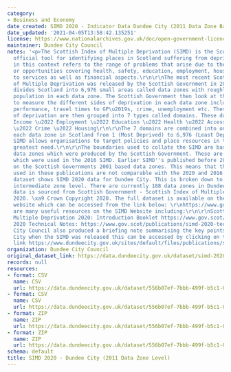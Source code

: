 ```yaml
---
category:
- Business and Economy
date_created: SIMD 2020 - Indicator Data Dundee City (2011 Data Zone Based)
date_updated: '2021-04-05T13:58:42.135251'
license: https://www.nationalarchives.gov.uk/doc/open-government-licence/version/3/
maintainer: Dundee City Council
notes: '<p>The Scottish Index of Multiple Deprivation (SIMD) is the Scottish Government\u2019s
  official tool for identifying places in Scotland suffering from deprivation. Deprivation
  in this context refers to the range of problems that arise due to the lack of resources
  or opportunities covering health, safety, education, employment, housing and access
  to services as well as financial aspects.\r\n\r\nThe most recent Scottish Index
  of Multiple Deprivation was released by the Scottish Government in 2020. The SIMD
  divides Scotland into 6,976 small areas called data zones with roughly an equal
  population in each data zone. The Scottish Government then look at the indicators
  to measure the different sides of deprivation in each data zone including pupil
  performance, travel times to GP\u2019s, crime, unemployment etc. These 38 indicators
  of deprivation are then grouped into 7 types called domains. These domains are:\r\n\r\n\u2022
  Income \u2022 Employment \u2022 Education \u2022 Health \u2022 Access to Services
  \u2022 Crime \u2022 Housing\r\n\r\nThe 7 domains are combined into one SIMD, ranking
  each data zone in Scotland from 1 (Most Deprived) to 6,976 (Least Deprived). The
  SIMD allows organisations to target policies and place resources in the areas with
  greatest need.\r\n\r\nThe boundaries used to collate the SIMD are based on the 2011
  data zones which were produced by the Scottish Government. These are the same boundaries
  which were used in the 2016 SIMD. Earlier SIMD''s published before 2016 were based
  on the Scottish Governments 2001 based data zones. This means that the data zones
  used in these publications are not comparable with the 2020 and 2016 SIMD.\r\n\r\nThis
  dataset shows SIMD 2020 data for Dundee City. This is broken down to data zone and
  intermediate zone level. There are currently 188 data zones in Dundee City.\r\n\r\nThe
  data is sourced from Scottish Government - Scottish Index of Multiple Deprivation
  2020. \xa9 Crown Copyright 2020. The full dataset is available on the Scottish Government
  website which can be accessed from the link below: \r\nhttps://www.gov.scot/collections/scottish-index-of-multiple-deprivation-2020/\r\n\r\nThere
  are many useful resources on the SIMD Website including:\r\n\r\nScottish Index of
  Multiple Deprivation 2020: Introduction Booklet https://www.gov.scot/publications/scottish-index-multiple-deprivation-2020/\r\n\r\nSIMD
  2020 Technical Notes: https://www.gov.scot/publications/simd-2020-technical-notes/\r\n\r\nDundee
  City Council also produced a briefing note summarising the key points for Dundee
  City when the SIMD was released this can be accessed by clicking on the following
  link https://www.dundeecity.gov.uk/sites/default/files/publications/simd2020_version2_briefing.pdf\r\n</p>'
organization: Dundee City Council
original_dataset_link: https://data.dundeecity.gov.uk/dataset/simd-2020-dundee-city
records: null
resources:
- format: CSV
  name: CSV
  url: https://data.dundeecity.gov.uk/dataset/556b07ef-7bbb-499f-b5c1-049bf76b3c3e/resource/25df5503-9179-48cd-88e9-2a33ba759e4c/download/simd2020_dundee_indicators.csv
- format: CSV
  name: CSV
  url: https://data.dundeecity.gov.uk/dataset/556b07ef-7bbb-499f-b5c1-049bf76b3c3e/resource/47ea379a-5ee3-4145-a94c-c1f6deb1b4ec/download/simd2020_dundee_ranks.csv
- format: ZIP
  name: ZIP
  url: https://data.dundeecity.gov.uk/dataset/556b07ef-7bbb-499f-b5c1-049bf76b3c3e/resource/77aa649c-ae71-43ed-86f7-0d38a331a6a0/download/simd_2020_ranking_spreadsheet.zip
- format: ZIP
  name: ZIP
  url: https://data.dundeecity.gov.uk/dataset/556b07ef-7bbb-499f-b5c1-049bf76b3c3e/resource/7c1f0beb-ac25-4235-b670-900d27a78c37/download/simd_2020_indicator_description_spreadsheet.zip
schema: default
title: SIMD 2020 - Dundee City (2011 Data Zone Level)
---
```

